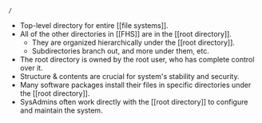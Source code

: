 
`/`

- Top-level directory for entire [[file systems]].
- All of the other directories in [[FHS]] are in the [[root directory]].
	- They are organized hierarchically under the [[root directory]].
	- Subdirectories branch out, and more under them, etc.
- The root directory is owned by the root user, who has complete control over it.
- Structure & contents are crucial for system's stability and security.
- Many software packages install their files in specific directories under the [[root directory]].
- SysAdmins often work directly with the [[root directory]] to configure and maintain the system.
